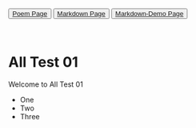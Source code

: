 <br>

<div class = "padded">

<button type="button" class="btn btn-xs btn-danger">[Poem Page](Prog270OzymandisAvodayev-1.html) </button>
<button type="button" class="btn btn-xs btn-danger">[Markdown Page](Prog270MarkdownAvodayev-1.html)</button>
<button type="button" class="btn btn-xs btn-danger">[Markdown-Demo Page](Demos/Markdown-Demo.html)</button>




<br>

</div>

# All Test 01

Welcome to All Test 01

- One
- Two
- Three
